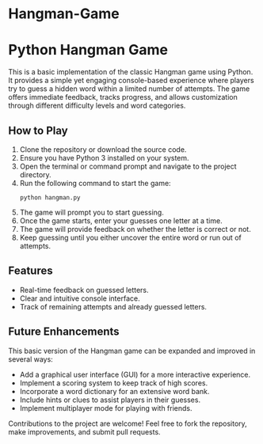 # Hangman-Game
# Python Hangman Game

This is a basic implementation of the classic Hangman game using Python. It provides a simple yet engaging console-based experience where players try to guess a hidden word within a limited number of attempts. The game offers immediate feedback, tracks progress, and allows customization through different difficulty levels and word categories.

## How to Play

1. Clone the repository or download the source code.
2. Ensure you have Python 3 installed on your system.
3. Open the terminal or command prompt and navigate to the project directory.
4. Run the following command to start the game:
   ```
   python hangman.py
   ```
5. The game will prompt you to start guessing.
6. Once the game starts, enter your guesses one letter at a time.
7. The game will provide feedback on whether the letter is correct or not.
8. Keep guessing until you either uncover the entire word or run out of attempts.

## Features


- Real-time feedback on guessed letters.
- Clear and intuitive console interface.
- Track of remaining attempts and already guessed letters.

## Future Enhancements

This basic version of the Hangman game can be expanded and improved in several ways:

- Add a graphical user interface (GUI) for a more interactive experience.
- Implement a scoring system to keep track of high scores.
- Incorporate a word dictionary for an extensive word bank.
- Include hints or clues to assist players in their guesses.
- Implement multiplayer mode for playing with friends.

Contributions to the project are welcome! Feel free to fork the repository, make improvements, and submit pull requests.
